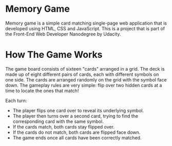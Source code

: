 # Memory Game

Memory game is a simple card matching single-page web application that is developed using HTML, CSS and JavaScript. This is a project that is part of the Front-End Web Developer Nanodegree by Udacity.

# How The Game Works

The game board consists of sixteen "cards" arranged in a grid. The deck is made up of eight different pairs of cards, each with different symbols on one side. The cards are arranged randomly on the grid with the symbol face down. The gameplay rules are very simple: flip over two hidden cards at a time to locate the ones that match!

Each turn:

- The player flips one card over to reveal its underlying symbol.
- The player then turns over a second card, trying to find the corresponding card with the same symbol.
- If the cards match, both cards stay flipped over.
- If the cards do not match, both cards are flipped face down.
- The game ends once all cards have been correctly matched.

